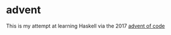 # advent

This is my attempt at learning Haskell via the 2017 [advent of code](https://adventofcode.com/2017)
